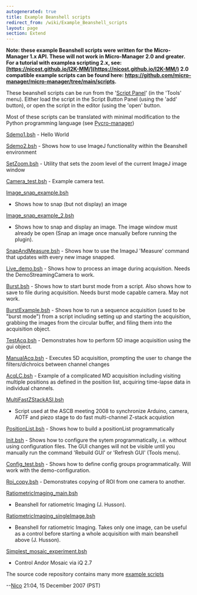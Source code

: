 ```yaml
---
autogenerated: true
title: Example Beanshell scripts
redirect_from: /wiki/Example_Beanshell_scripts
layout: page
section: Extend
---
```


<strong>Note: these example Beanshell scripts were written for the Micro-Manager 1.x 
API.  These will not work in Micro-Manager 2.0 and greater. For a tutorial with 
  examplea scripting 2.x, see: [https://nicost.github.io/I2K-MM/](https://nicost.github.io/I2K-MM/)
  2.0 compatible example scripts can be found here: https://github.com/micro-manager/micro-manager/tree/main/scripts.
</strong>

These beanshell scripts can be run from the '[Script
Panel](Script_Panel_GUI)' (in the 'Tools' menu). Either load
the script in the Script Button Panel (using the 'add' button), or open
the script in the editor (using the 'open' button.

Most of these scripts can be translated with minimal modification to the
Python programming language (see
[Pycro-manager](https://github.com/micro-manager/pycro-manager))

[Sdemo1.bsh](/media/files/Sdemo1.bsh) - Hello World

[Sdemo2.bsh](/media/files/Sdemo2.bsh) - Shows how to use
ImageJ functionality within the Beanshell environment

[SetZoom.bsh](/media/files/SetZoom.bsh) - Utility that sets
the zoom level of the current ImageJ image window

[Camera_test.bsh](/media/files/Camera_test.bsh) - Example
camera test.

[Image_snap_example.bsh](/media/files/Image_snap_example.bsh)
- Shows how to snap (but not display) an image

[Image_snap_example_2.bsh](/media/files/Image_snap_example_2.bsh)
- Shows how to snap and display an image. The image window must already
be open (Snap an image once manually before running the plugin).

[SnapAndMeasure.bsh](/media/files/SnapAndMeasure.bsh) - Shows
how to use the ImageJ 'Measure' command that updates with every new
image snapped.

[Live_demo.bsh](/media/files/Live_demo.bsh) - Shows how to
process an image during acquisition. Needs the DemoStreamingCamera to
work.

[Burst.bsh](/media/files/Burst.bsh) - Shows how to start burst
mode from a script. Also shows how to save to file during acquisition.
Needs burst mode capable camera. May not work.

[BurstExample.bsh](/media/files/BurstExample.bsh) - Shows how
to run a sequence acquisition (used to be "burst mode") from a script
including setting up and starting the acquisition, grabbing the images
from the circular buffer, and filing them into the acquisition object.

[TestAcq.bsh](/media/files/TestAcq.bsh) - Demonstrates how to
perform 5D image acquisition using the gui object.

[ManualAcq.bsh](/media/files/ManualAcq.bsh) - Executes 5D
acquisition, prompting the user to change the filters/dichroics between
channel changes

[AcqLC.bsh](/media/files/AcqLC.bsh) - Example of a complicated
MD acquisition including visiting multiple positions as defined in the
position list, acquiring time-lapse data in individual channels.

[MultiFastZStackASI.bsh](/media/files/MultiFastZStackASI.bsh)
- Script used at the ASCB meeting 2008 to synchronize Arduino, camera,
AOTF and piezo stage to do fast multi-channel Z-stack acquistion

[PositionList.bsh](/media/files/PositionList.bsh) - Shows how
to build a positionList programmatically

[Init.bsh](/media/files/Init.bsh) - Shows how to configure the
sytem programmatically, i.e. without using configuration files. The GUI
changes will not be visible until you manually run the command 'Rebuild
GUI' or 'Refresh GUI' (Tools menu).

[Config_test.bsh](/media/files/Config_test.bsh) - Shows how
to define config groups programmatically. Will work with the
demo-configuration.

[Roi_copy.bsh](/media/files/Roi_copy.bsh) - Demonstrates
copying of ROI from one camera to another.

[RatiometricImaging_main.bsh](/media/files/RatiometricImaging_main.bsh)
- Beanshell for ratiometric Imaging (J. Husson).

[RatiometricImaging_singleImage.bsh](/media/files/RatiometricImaging_singleImage.bsh)
- Beanshell for ratiometric Imaging. Takes only one image, can be useful
as a control before starting a whole acquisition with main beanshell
above (J. Husson).

[Simplest_mosaic_experiment.bsh](/media/files/Simplest_mosaic_experiment.bsh)
- Control Andor Mosaic via iQ 2.7

The source code repository contains many more [example
scripts](https://github.com/micro-manager/micro-manager/tree/main/scripts)

--[Nico](/users/Nico) 21:04, 15 December 2007 (PST)

